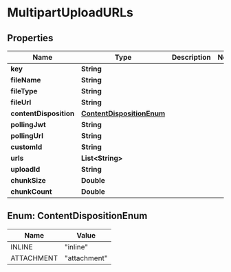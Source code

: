 

# MultipartUploadURLs


## Properties

| Name | Type | Description | Notes |
|------------ | ------------- | ------------- | -------------|
|**key** | **String** |  |  |
|**fileName** | **String** |  |  |
|**fileType** | **String** |  |  |
|**fileUrl** | **String** |  |  |
|**contentDisposition** | [**ContentDispositionEnum**](#ContentDispositionEnum) |  |  |
|**pollingJwt** | **String** |  |  |
|**pollingUrl** | **String** |  |  |
|**customId** | **String** |  |  |
|**urls** | **List&lt;String&gt;** |  |  |
|**uploadId** | **String** |  |  |
|**chunkSize** | **Double** |  |  |
|**chunkCount** | **Double** |  |  |



## Enum: ContentDispositionEnum

| Name | Value |
|---- | -----|
| INLINE | &quot;inline&quot; |
| ATTACHMENT | &quot;attachment&quot; |



